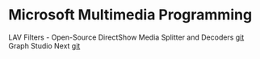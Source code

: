 # Microsoft Multimedia Programming

LAV Filters - Open-Source DirectShow Media Splitter and Decoders [git](https://github.com/Nevcairiel/LAVFilters.git)
Graph Studio Next [git](https://github.com/cplussharp/graph-studio-next.git)


